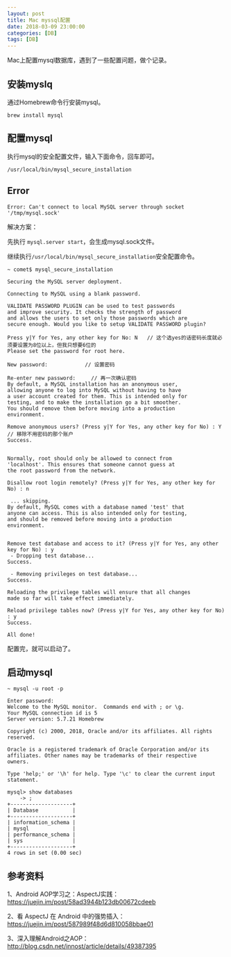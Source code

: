 ```yaml
---
layout: post
title: Mac myssql配置
date: 2018-03-09 23:00:00
categories: [DB]
tags: [DB]
---
```


Mac上配置mysql数据库，遇到了一些配置问题，做个记录。
<!--more-->
## 安装myslq 

通过Homebrew命令行安装mysql。

```
brew install mysql
```

## 配置mysql

执行mysql的安全配置文件，输入下面命令，回车即可。

```
/usr/local/bin/mysql_secure_installation
```

## Error
```
Error: Can't connect to local MySQL server through socket '/tmp/mysql.sock'
```

解决方案：

先执行 ```mysql.server start```，会生成mysql.sock文件。

继续执行```/usr/local/bin/mysql_secure_installation```安全配置命令。

```
~ comet$ mysql_secure_installation

Securing the MySQL server deployment.

Connecting to MySQL using a blank password.

VALIDATE PASSWORD PLUGIN can be used to test passwords
and improve security. It checks the strength of password
and allows the users to set only those passwords which are
secure enough. Would you like to setup VALIDATE PASSWORD plugin?

Press y|Y for Yes, any other key for No: N   // 这个选yes的话密码长度就必须要设置为8位以上，但我只想要6位的
Please set the password for root here.

New password:            // 设置密码

Re-enter new password:     // 再一次确认密码
By default, a MySQL installation has an anonymous user,
allowing anyone to log into MySQL without having to have
a user account created for them. This is intended only for
testing, and to make the installation go a bit smoother.
You should remove them before moving into a production
environment.

Remove anonymous users? (Press y|Y for Yes, any other key for No) : Y    // 移除不用密码的那个账户
Success.


Normally, root should only be allowed to connect from
'localhost'. This ensures that someone cannot guess at
the root password from the network.

Disallow root login remotely? (Press y|Y for Yes, any other key for No) : n

 ... skipping.
By default, MySQL comes with a database named 'test' that
anyone can access. This is also intended only for testing,
and should be removed before moving into a production
environment.


Remove test database and access to it? (Press y|Y for Yes, any other key for No) : y
 - Dropping test database...
Success.

 - Removing privileges on test database...
Success.

Reloading the privilege tables will ensure that all changes
made so far will take effect immediately.

Reload privilege tables now? (Press y|Y for Yes, any other key for No) : y
Success.

All done!

```
配置完，就可以启动了。

## 启动mysql

```
~ mysql -u root -p 

Enter password: 
Welcome to the MySQL monitor.  Commands end with ; or \g.
Your MySQL connection id is 5
Server version: 5.7.21 Homebrew

Copyright (c) 2000, 2018, Oracle and/or its affiliates. All rights reserved.

Oracle is a registered trademark of Oracle Corporation and/or its
affiliates. Other names may be trademarks of their respective
owners.

Type 'help;' or '\h' for help. Type '\c' to clear the current input statement.

mysql> show databases
    -> ;
+--------------------+
| Database           |
+--------------------+
| information_schema |
| mysql              |
| performance_schema |
| sys                |
+--------------------+
4 rows in set (0.00 sec)
```

## 参考资料 

1、Android AOP学习之：AspectJ实践：<https://juejin.im/post/58ad3944b123db00672cdeeb>

2、看 AspectJ 在 Android 中的强势插入：<https://juejin.im/post/587989f48d6d810058bbae01>

3、深入理解Android之AOP：<http://blog.csdn.net/innost/article/details/49387395>


[1]: http://blog.csdn.net/innost/article/details/49387395